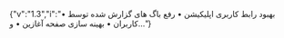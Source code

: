 {"v":"1.3","i":"• بهبود رابط کاربری اپلیکیشن
• رفع باگ های گزارش شده توسط کاربران
• بهینه سازی صفحه آغازین
• و..."}
